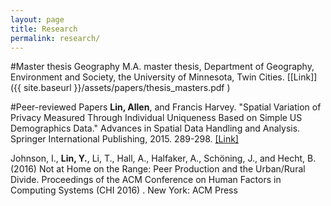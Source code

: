 ```yaml
---
layout: page
title: Research
permalink: research/
---
```

#Master thesis
Geography M.A. master thesis, Department of Geography, Environment and Society, the University of Minnesota, Twin Cities. [[Link]]({{ site.baseurl }}/assets/papers/thesis_masters.pdf )

#Peer-reviewed Papers
**Lin, Allen**, and Francis Harvey. "Spatial Variation of Privacy Measured Through Individual Uniqueness Based on Simple US Demographics Data." Advances in Spatial Data Handling and Analysis. Springer International Publishing, 2015. 289-298. [[Link]](http://link.springer.com/chapter/10.1007/978-3-319-19950-4_17#page-1)

Johnson, I., **Lin, Y.**, Li, T., Hall, A., Halfaker, A., Schöning, J., and Hecht, B. (2016) Not at Home on the Range: Peer Production and the Urban/Rural Divide. Proceedings of the ACM Conference on Human Factors in Computing Systems (CHI 2016) . New York: ACM Press
